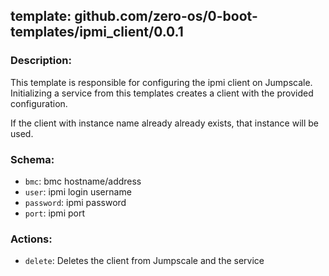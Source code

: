 ## template: github.com/zero-os/0-boot-templates/ipmi_client/0.0.1

### Description:

This template is responsible for configuring the ipmi client on Jumpscale. Initializing a service from this templates creates a client with the provided configuration.

If the client with instance name already already exists, that instance will be used.

### Schema:

- `bmc`: bmc hostname/address
- `user`: ipmi login username
- `password`: ipmi password
- `port`: ipmi port

### Actions:

- `delete`: Deletes the client from Jumpscale and the service
